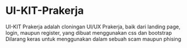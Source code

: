 # UI-KIT-Prakerja
UI-KIT Prakerja adalah cloningan UI/UX Prakerja, baik dari landing page, login, maupun register, yang dibuat menggunakan css dan bootstrap
Dilarang keras untuk menggunakan dalam sebuah scam maupun phising
